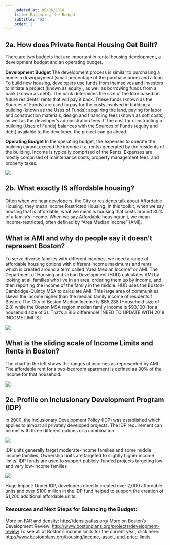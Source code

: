 ```yaml
---
    updated_at: 05/06/2018
    title: Balancing the Budget
    subtitle: '02'
    order: 2
---
```


## 2a. How does Private Rental Housing Get Built?

There are two budgets that are important in rental housing development, a development budget and an operating budget.

**Development Budget**
The development process is similar to purchasing a home: a downpayment (small percentage of the purchase price) and a loan. To build new housing, developers use funds from themselves and investors to initiate a project (known as equity), as well as borrowing funds from a bank (known as debt). The bank determines the size of the loan based on future residents’ rents that will pay it back.
These funds (known as the Sources of Funds) are used to pay for the costs involved in building a building (known as the Uses of Funds): acquiring the land, paying for labor and construction materials, design and financing fees (known as soft costs), as well as the developer’s administration fees.
If the cost for constructing a building (Uses of Funds) balances with the Sources of Funds (equity and debt) available to the developer, the project can go ahead.

**Operating Budget**
In the operating budget, the expenses to operate the building cannot exceed the income (i.e. rents) generated by the residents of the building. Income is typically comprised of the Rents. Expenses are mostly comprised of maintenance costs, property management fees, and property taxes.


![](https://d2mxuefqeaa7sj.cloudfront.net/s_0ECA986A12324EE3FB5983FDA03FC6AC80BE5DB47781F11F1AEC6FC62AF9731D_1523321380550_Slide06.jpg)

## 2b. What exactly IS affordable housing?

Often when we hear developers, the City or residents talk about Affordable Housing, they mean Income Restricted Housing. In this toolkit, when we say housing that is affordable, what we mean is housing that costs around 30% of a family’s income. When we say Affordable housing/unit, we mean Income-restricted, often defined by “Area Median Income” (AMI).


## What is AMI and why do people say it doesn’t represent Boston?

To serve diverse families with different incomes, we need a range of affordable housing options with different income maximums and rents which is created around a term called “Area Median Income” or AMI.  The Department of Housing and Urban Development (HUD) calculates AMI by looking at all families who live in an area, ordering them up by income, and then reporting the income of the family in the middle.  HUD uses the Boston-Cambridge-Quincy MSA to calculate AMI. This large area of communities skews the income higher than the median family income of residents f Boston. The City of Boston Median Income is $65,238 (Household size of 2.8) while the Boston MSA region median family income is $93,100 (for a household size of 3). That’s a BIG difference! [NEED TO UPDATE WITH 2018 INCOME LIMITS]


![](https://d2mxuefqeaa7sj.cloudfront.net/s_0ECA986A12324EE3FB5983FDA03FC6AC80BE5DB47781F11F1AEC6FC62AF9731D_1523321546374_image.png)



## What is the sliding scale of Income Limits and Rents in Boston?

The chart to the left shows the ranges of incomes as represented by AMI. The affordable rent for a two-bedroom apartment is defined as 30% of the income for that household.

![](https://d2mxuefqeaa7sj.cloudfront.net/s_0ECA986A12324EE3FB5983FDA03FC6AC80BE5DB47781F11F1AEC6FC62AF9731D_1523321605167_image.png)

## 2c. Profile on Inclusionary Development Program (IDP)

In 2000, the Inclusionary Development Policy (IDP) was established which applies to almost all privately developed projects. The IDP requirement can be met with three different options or a combination.


![](https://d2mxuefqeaa7sj.cloudfront.net/s_0ECA986A12324EE3FB5983FDA03FC6AC80BE5DB47781F11F1AEC6FC62AF9731D_1523322024417_image.png)


IDP units generally target moderate-income families and some middle income families. Ownership units are targeted to slightly higher income limits. IDP funds are used to support publicly-funded projects targeting low and very low-income families

![](https://d2mxuefqeaa7sj.cloudfront.net/s_0ECA986A12324EE3FB5983FDA03FC6AC80BE5DB47781F11F1AEC6FC62AF9731D_1523322041286_image.png)


Huge Impact: Under IDP, developers directly created over 2,000 affordable units and over $100 million in the IDP fund helped to support the creation of $1,200 additional affordable units.

### Resources and Next Steps for Balancing the Budget:

More on FAR and density: http://densityatlas.org/
More on Boston’s Development Review: http://www.bostonplans.org/projects/development-review
To see all of Boston’s income limits for the current year, click here: http://www.bostonplans.org/housing/income,-asset,-and-price-limits
